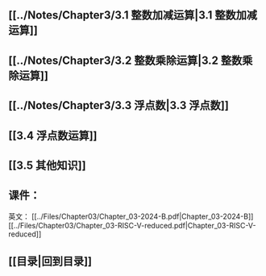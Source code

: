 ## [[../Notes/Chapter3/3.1 整数加减运算|3.1 整数加减运算]]
## [[../Notes/Chapter3/3.2 整数乘除运算|3.2 整数乘除运算]]
## [[../Notes/Chapter3/3.3 浮点数|3.3 浮点数]]
## [[3.4 浮点数运算]]
## [[3.5 其他知识]]
## 课件：
英文： [[../Files/Chapter03/Chapter_03-2024-B.pdf|Chapter_03-2024-B]]
[[../Files/Chapter03/Chapter_03-RISC-V-reduced.pdf|Chapter_03-RISC-V-reduced]]
## [[目录|回到目录]]